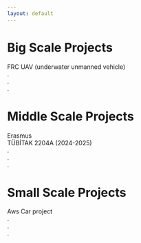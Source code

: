 ```yaml
---
layout: default
---
```


# Big Scale Projects
FRC
UAV (underwater unmanned vehicle) <br>
. <br>
.  <br>
.

# Middle Scale Projects
Erasmus <br>
TÜBİTAK 2204A (2024-2025) <br>
. <br>
. <br>
.

# Small Scale Projects
Aws Car project <br>
. <br>
. <br>
.
